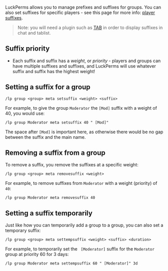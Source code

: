 
LuckPerms allows you to manage prefixes and suffixes for groups. You can also
set suffixes for specific players - see this page for more info:
[player suffixes](./player-suffix.md).

> Note: you will need a plugin such as
  [TAB](https://modrinth.com/plugin/tab-was-taken)
  in order to display suffixes in chat and tablist.

## Suffix priority

- Each suffix and suffix has a *weight*, or *priority* - players and groups can
  have multiple suffixes and suffixes, and LuckPerms will use whatever suffix
  and suffix has the highest weight!

## Setting a suffix for a group

``` text
/lp group <group> meta setsuffix <weight> <suffix>
```

For example, to give the group `Moderator` the `[Mod]` suffix with a
weight of 40, you would use:

``` text
/lp group Moderator meta setsuffix 40 " [Mod]"
```

The space after `[Mod]` is important here, as otherwise there would be no
gap between the suffix and the main name.

## Removing a suffix from a group

To remove a suffix, you remove the suffixes at a specific weight:

``` text
/lp group <group> meta removesuffix <weight>
```

For example, to remove suffixes from `Moderator` with a weight (priority) of
`40`:

``` text
/lp group Moderator meta removesuffix 40
```

## Setting a suffix temporarily

Just like how you can temporarily add a group to a group, you can also set a
temporary suffix:

``` text
/lp group <group> meta settempsuffix <weight> <suffix> <duration>
```

For example, to temporarily set the ` [Moderator]` suffix for the `Moderator`
group at priority 60 for 3 days:

``` text
/lp group Moderator meta settempsuffix 60 " [Moderator]" 3d
```